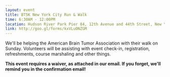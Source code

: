 ```yaml
---
layout: event
title: BT5K New York City Run & Walk
time: 6:30AM - 12:00PM
location: Hudson River Park Pier 84, 12th Avenue and 44th Street, New York, NY
link: http://goo.gl/forms/kxVLuONZGM
---
```

We'll be helping the American Brain Tumor Association with their walk on Sunday. Volunteers will be assisting with event check-in, registration, refreshments, course marshaling and other things.

**This event requires a waiver, as attached in our email. If you forget, we'll remind you in the confirmation email!**